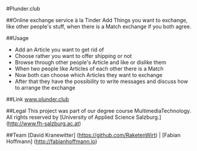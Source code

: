 #Plunder.club 

##Online exchange service à la Tinder
Add Things you want to exchange, like other people's stuff, when there is a Match exchange if you both agree.

##Usage
* Add an Article you want to get rid of
* Choose rather you want to offer shipping or not
* Browse through other people's Article and like or dislike them
* When two people like Articles of each other there is a Match
* Now both can choose which Articles they want to exchange
* After that they have the possibility to write messages and discuss how to arrange the exchange

##Link
<a href="http://www.plunder.club" target="_blank">www.plunder.club</a>


##Legal
This project was part of our degree course MultimediaTechnology.
All rights reserved by [University of Applied Science Salzburg.] (http://www.fh-salzburg.ac.at)

##Team
[David Kranewitter] (https://github.com/RaketenWirt) |
[Fabian Hoffmann] (http://fabianhoffmann.io)
